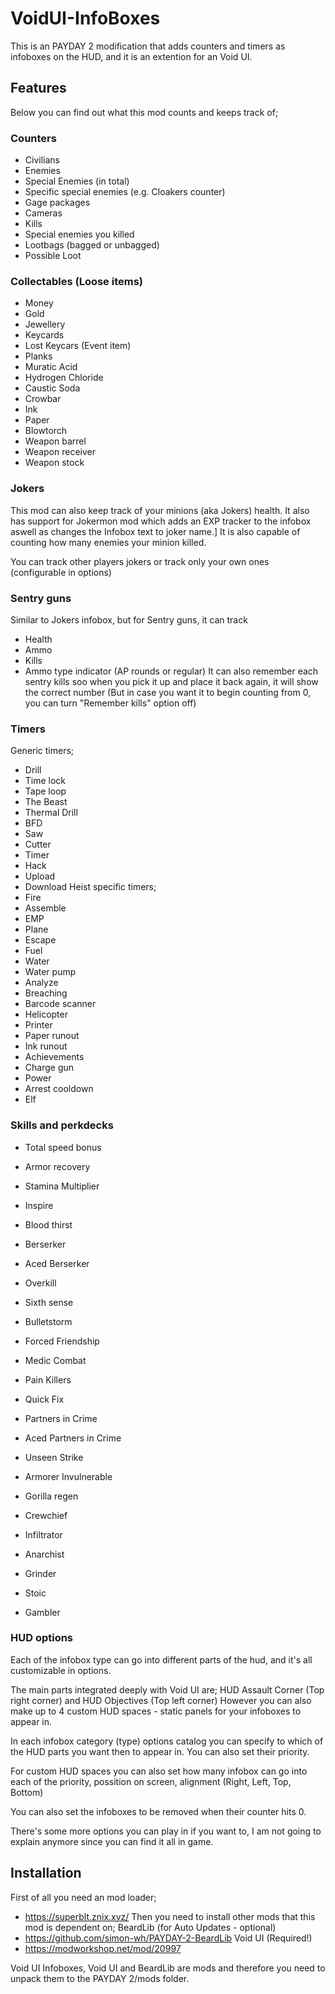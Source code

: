# VoidUI-InfoBoxes
This is an PAYDAY 2 modification that adds counters and timers as infoboxes on the HUD, and it is an extention for an Void UI.

## Features
Below you can find out what this mod counts and keeps track of;
### Counters
- Civilians
- Enemies
- Special Enemies (in total)
- Specific special enemies (e.g. Cloakers counter)
- Gage packages
- Cameras
- Kills
- Special enemies you killed
- Lootbags (bagged or unbagged)
- Possible Loot
### Collectables (Loose items)
- Money
- Gold
- Jewellery
- Keycards
- Lost Keycars (Event item)
- Planks
- Muratic Acid
- Hydrogen Chloride
- Caustic Soda
- Crowbar
- Ink
- Paper
- Blowtorch
- Weapon barrel
- Weapon receiver
- Weapon stock
### Jokers
This mod can also keep track of your minions (aka Jokers) health.
It also has support for Jokermon mod which adds an EXP tracker to the infobox aswell as changes the Infobox text to joker name.]
It is also capable of counting how many enemies your minion killed.

You can track other players jokers or track only your own ones (configurable in options)
### Sentry guns
Similar to Jokers infobox, but for Sentry guns, it can track
- Health
- Ammo
- Kills
- Ammo type indicator (AP rounds or regular)
It can also remember each sentry kills soo when you pick it up and place it back again, it will show the correct number (But in case you want it to begin counting from 0, you can turn "Remember kills" option off)
### Timers
Generic timers;
- Drill
- Time lock
- Tape loop
- The Beast
- Thermal Drill
- BFD
- Saw
- Cutter
- Timer
- Hack
- Upload
- Download
Heist specific timers;
- Fire
- Assemble
- EMP
- Plane
- Escape
- Fuel
- Water
- Water pump
- Analyze
- Breaching
- Barcode scanner
- Helicopter
- Printer
- Paper runout
- Ink runout
- Achievements
- Charge gun
- Power
- Arrest cooldown
- Elf
### Skills and perkdecks
- Total speed bonus
- Armor recovery
- Stamina Multiplier
- Inspire
- Blood thirst
- Berserker
- Aced Berserker
- Overkill
- Sixth sense
- Bulletstorm
- Forced Friendship
- Medic Combat
- Pain Killers
- Quick Fix
- Partners in Crime
- Aced Partners in Crime
- Unseen Strike

- Armorer Invulnerable
- Gorilla regen
- Crewchief
- Infiltrator
- Anarchist
- Grinder
- Stoic
- Gambler

### HUD options
Each of the infobox type can go into different parts of the hud, and it's all customizable in options.

The main parts integrated deeply with Void UI are;
HUD Assault Corner (Top right corner) and HUD Objectives (Top left corner)
However you can also make up to 4 custom HUD spaces - static panels for your infoboxes to appear in.

In each infobox category (type) options catalog you can specify to which of the HUD parts you want then to appear in. You can also set their priority.

For custom HUD spaces you can also set how many infobox can go into each of the priority, possition on screen, alignment (Right, Left, Top, Bottom)

You can also set the infoboxes to be removed when their counter hits 0.

There's some more options you can play in if you want to, I am not going to explain anymore since you can find it all in game.
## Installation

First of all you need an mod loader;
- https://superblt.znix.xyz/
Then you need to install other mods that this mod is dependent on;
BeardLib (for Auto Updates - optional)
- https://github.com/simon-wh/PAYDAY-2-BeardLib
Void UI (Required!)
- https://modworkshop.net/mod/20997

Void UI Infoboxes, Void UI and BeardLib are mods and therefore you need to unpack them to the PAYDAY 2/mods folder.
